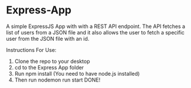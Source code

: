 # Express-App
A simple ExpressJS App with with a REST API endpoint. The API fetches a list of users from a JSON file and it also allows the user to fetch a specific user from the JSON file with an id.

Instructions For Use:
1. Clone the repo to your desktop
2. cd to the Express App folder
3. Run npm install (You need to have node.js installed)
4. Then run nodemon run start
DONE!
